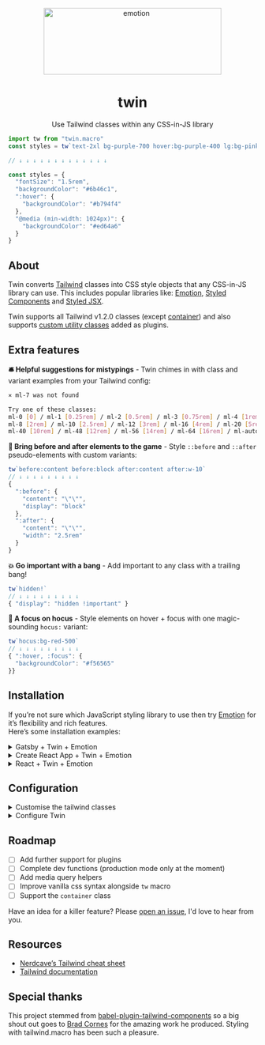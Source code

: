<p align="center">
  <img src="https://i.imgur.com/iWBWhY0.png" alt="emotion" width="360" height="135">
  <h1 align="center">twin</h1>
</p>
<p align="center">Use Tailwind classes within any CSS-in-JS library<br /></p>

```js
import tw from "twin.macro"
const styles = tw`text-2xl bg-purple-700 hover:bg-purple-400 lg:bg-pink-500`

// ↓ ↓ ↓ ↓ ↓ ↓ ↓ ↓ ↓ ↓ ↓ ↓ ↓

const styles = {
  "fontSize": "1.5rem",
  "backgroundColor": "#6b46c1",
  ":hover": {
    "backgroundColor": "#b794f4"
  },
  "@media (min-width: 1024px)": {
    "backgroundColor": "#ed64a6"
  }
}
```
## About

Twin converts [Tailwind](https://tailwindcss.com) classes into CSS style objects that any CSS-in-JS library can use. 
This includes popular libraries like: [Emotion](https://emotion.sh/docs/introduction), [Styled Components](https://styled-components.com/) and [Styled JSX](https://github.com/zeit/styled-jsx).

Twin supports all Tailwind v1.2.0 classes (except [container](https://tailwindcss.com/docs/container)) and also supports [custom utility classes](https://tailwindcss.com/docs/plugins/#adding-utilities) added as plugins.

## Extra features

**🛎 Helpful suggestions for mistypings** - Twin chimes in with class and variant examples from your Tailwind config:

```bash
✕ ml-7 was not found

Try one of these classes:
ml-0 [0] / ml-1 [0.25rem] / ml-2 [0.5rem] / ml-3 [0.75rem] / ml-4 [1rem] / ml-5 [1.25rem] / ml-6 [1.5rem]
ml-8 [2rem] / ml-10 [2.5rem] / ml-12 [3rem] / ml-16 [4rem] / ml-20 [5rem] / ml-24 [6rem] / ml-32 [8rem]
ml-40 [10rem] / ml-48 [12rem] / ml-56 [14rem] / ml-64 [16rem] / ml-auto [auto] / ml-px [1px]
```


**🎲 Bring before and after elements to the game** - Style `::before` and `::after` pseudo-elements with custom variants:
```js
tw`before:content before:block after:content after:w-10`
// ↓ ↓ ↓ ↓ ↓ ↓ ↓ ↓ ↓
{
  ":before": {
    "content": "\"\"",
    "display": "block"
  },
  ":after": {
    "content": "\"\"",
    "width": "2.5rem"
  }
}
```

**💥 Go important with a bang** - Add important to any class with a trailing bang!
```js
tw`hidden!`
// ↓ ↓ ↓ ↓ ↓ ↓ ↓ ↓ ↓
{ "display": "hidden !important" }
```

**🎩 A focus on hocus** - Style elements on hover + focus with one magic-sounding `hocus:` variant:
```js
tw`hocus:bg-red-500`
// ↓ ↓ ↓ ↓ ↓ ↓ ↓ ↓ ↓
{ ":hover, :focus": {
  "backgroundColor": "#f56565"
}}
```

## Installation

If you’re not sure which JavaScript styling library to use then try [Emotion](https://emotion.sh/docs/introduction) for it’s flexibility and rich features.<br/>
Here’s some installation examples:

<details>
  <summary>Gatsby + Twin + Emotion</summary>

## Gatsby + Twin + Emotion

**🔥 View the [Gatsby + Tailwind + Emotion starter](https://codesandbox.io/s/gatsby-tailwind-emotion-starter-z3hun) for setup and usage examples**

### 1. Install Gatsby

```bash
npx gatsby new gatsby-site
```

### 2. Install the dependencies

```bash
npm install -D twin.macro @emotion/core @emotion/styled gatsby-plugin-emotion
```

<details>
  <summary>Yarn instructions</summary>

```bash
yarn add twin.macro @emotion/core @emotion/styled gatsby-plugin-emotion -D
```

</details>

### 3. Import the Tailwind base styles

```js
// gatsby-browser.js
import 'tailwindcss/dist/base.css'
```

### 4. Enable the Gatsby emotion plugin

```js
// gatsby-config.js
module.exports = {
  plugins: [`gatsby-plugin-emotion`]
}
```

### 5. Basic usage example

```js
import tw from 'twin.macro'
const Button = tw.button`text-lg px-8 py-2 rounded bg-white text-green-500 border-green-500`
const SuccessButton = () => <Button>Success</Button>
```

More usage examples can be found in the [Gatsby + Tailwind + Emotion starter](https://codesandbox.io/s/gatsby-tailwind-emotion-starter-z3hun).

<hr />

</details>

<details>
  <summary>Create React App + Twin + Emotion</summary>

## Create React App + Twin + Emotion

**🔥 View the [CRA + Tailwind + Emotion starter](https://codesandbox.io/s/cra-tailwind-emotion-starter-bi1kx) for setup and usage examples**

### 1. Install Create React App

```bash
npx create-react-app my-app
```

### 2. Install the dependencies

```bash
npm install -D twin.macro @emotion/core @emotion/styled
```

<details>
  <summary>Yarn instructions</summary>

```bash
yarn add twin.macro @emotion/core @emotion/styled -D
```

</details>

### 3. Import the Tailwind base styles

```js
// In your App.js or index.js entry
// (tailwindcss is pre-installed with twin.macro)
import 'tailwindcss/dist/base.css'
```

### 4. Basic usage example

```js
import tw from 'twin.macro'
const Button = tw.button`text-lg px-8 py-2 rounded bg-white text-green-500 border-green-500`
const SuccessButton = () => <Button>Success</Button>
```

More usage examples can be found in the [CRA + Tailwind + Emotion starter](https://codesandbox.io/s/cra-tailwind-emotion-starter-bi1kx).

<hr />

</details>

<details>
  <summary>React + Twin + Emotion</summary>

## React + Twin + Emotion

**🔥 View the [React + Tailwind + Emotion starter](https://codesandbox.io/s/react-tailwind-emotion-starter-3d1dl) for setup and usage examples**

### 1. Install the dependencies

```bash
# React and Babel
npm install -D react react-dom @babel/plugin-transform-react-jsx @babel/core @babel/cli babel-plugin-macros
# Twin and Emotion
npm install -D twin.macro @emotion/core @emotion/styled
```

<details>
  <summary>Yarn instructions</summary>

```bash
# React and Babel
yarn add react react-dom @babel/plugin-transform-react-jsx @babel/core @babel/cli babel-plugin-macros -D
# Twin and Emotion
yarn add twin.macro @emotion/core @emotion/styled -D
```

</details>

### 2. Enable babel macros and jsx

```js
// In .babelrc
{
  "plugins": [
    "babel-plugin-macros",
    "@babel/plugin-transform-react-jsx",
  ]
}
```

>Note: If you’re using Parcel and seeing "process is not defined" then add `"transform-node-env-inline"` to the plugins list. [[Source]](https://github.com/parcel-bundler/parcel/issues/2470#issuecomment-468028575)

### 3. Import the Tailwind base styles

```js
// In your App.js or index.js entry
// (tailwindcss is pre-installed with twin.macro)
import 'tailwindcss/dist/base.css'
```

### 4. Basic usage example

```js
import tw from 'twin.macro'
const Button = tw.button`text-lg px-8 py-2 rounded bg-white text-green-500 border-green-500`
const SuccessButton = () => <Button>Success</Button>
```

More usage examples can be found in the [React + Tailwind + Emotion starter](https://codesandbox.io/s/react-tailwind-emotion-starter-3d1dl).

<hr />

</details>

## Configuration

<details>
  <summary>Customise the tailwind classes</summary>

### Customise the tailwind classes

For any style customisation, you’ll need a `tailwind.config.js` in your project root.

> It’s important to know that you don’t need a `tailwind.config.js` to use Twin. You already have access to every class with every variant.
> Unlike Tailwind, twin.macro only generates styles for the classes you use. This means you don’t need to use additional tools like purgeCSS.

Choose from one of the following configs:

- Option a. Start with an empty config:

  ```js
  // tailwind.config.js
  module.exports = {
    theme: {
      extend: {}
    }
  }
  ```

- Option b. Start with a [full config](https://raw.githubusercontent.com/tailwindcss/tailwindcss/master/stubs/defaultConfig.stub.js):

  ```bash
  curl https://raw.githubusercontent.com/tailwindcss/tailwindcss/master/stubs/defaultConfig.stub.js > tailwind.config.js
  ```
  
  In the config, there only needs to be a `theme: {...}` entry so feel free to cleanup.

### Working with the config

You can overwrite or extend classes the same way as Tailwind.<br/>
Overwrite parts of the base config in `theme: { ... }` and extend in `theme: { extend: { ... } }`.<br/>
Read more in the [Tailwind theme docs](https://tailwindcss.com/docs/theme).

<hr />

</details>

<details>
  <summary>Configure Twin</summary>

### Configure Twin

Add a `babel-plugin-macros.config.js` in your project root or place the config in `package.json`:

```js
// babel-plugin-macros.config.js
module.exports = {
  twin: {
    config: './tailwind.config.js',
    styled: '@emotion/styled',
    format: 'auto',
    hasSuggestions: true,
    debug: false
  }
}

// or package.json
"babelMacros": {
    "twin": {
      "config": "./tailwind.config.js",
      "styled": "@emotion/styled",
      "format": "auto",
      "hasSuggestions": true,
      "debug": false
    }
},
```

| Name           | Type                 | Default                  | Description                                                                                                                                          |
| -------------- | -------------------- | ------------------------ | ---------------------------------------------------------------------------------------------------------------------------------------------------- |
| config         | `string`             | `"./tailwind.config.js"` | The path to your tailwind config                                                                                                                     |
| styled         | `string` or `object` | `"@emotion/styled"`      | The css-in-js library to import behind the scenes when using `tw`. For more options, use an object: `{ import: "default", from: "@emotion/styled" }` |
| format         | `string`             | `"auto"`                 | CSS output format. Output can be an object except when inside a `<style>` element. `"object"`, `"string"`, or `"auto"`                               |
| hasSuggestions | `boolean`            | `true`                   | Display class suggestions when a class can't be found                                                                                                |
| debug          | `boolean`            | `false`                  | Display information about the Tailwind class conversions                                                                                             |

<hr />

</details>

## Roadmap

- [ ] Add further support for plugins
- [ ] Complete dev functions (production mode only at the moment)
- [ ] Add media query helpers
- [ ] Improve vanilla css syntax alongside `tw` macro
- [ ] Support the `container` class

Have an idea for a killer feature? Please [open an issue](https://github.com/ben-rogerson/twin.macro/issues), I'd love to hear from you.

## Resources

- [Nerdcave’s Tailwind cheat sheet](https://nerdcave.com/tailwind-cheat-sheet)
- [Tailwind documentation](https://tailwindcss.com/docs/installation)

## Special thanks

This project stemmed from [babel-plugin-tailwind-components](https://github.com/bradlc/babel-plugin-tailwind-components) so a big shout out goes to [Brad Cornes](https://github.com/bradlc) for the amazing work he produced. Styling with tailwind.macro has been such a pleasure.
